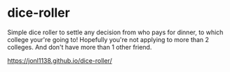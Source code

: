 # dice-roller

Simple dice roller to settle any decision from who pays for dinner, to which college your're going to! Hopefully you're not applying to more than 2 colleges. And don't have more than 1 other friend.

https://jonl1138.github.io/dice-roller/
